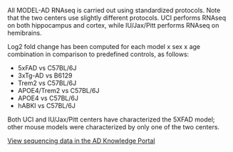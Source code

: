 All MODEL-AD RNAseq is carried out using standardized protocols. Note that the two centers use slightly different protocols. UCI performs RNAseq on both hippocampus and cortex, while IU/Jax/Pitt performs RNAseq on hemibrains.

Log2 fold change has been computed for each model x sex x age combination in comparison to predefined controls, as follows:

* 5xFAD vs C57BL/6J
* 3xTg-AD vs B6129
* Trem2 vs C57BL/6J
* APOE4/Trem2 vs C57BL/6J
* APOE4 vs C57BL/6J
* hABKI vs C57BL/6J
 
Both UCI and IU/Jax/Pitt centers have characterized the 5XFAD model; other mouse models were characterized by only one of the two centers.

<a href = "https://adknowledgeportal.synapse.org/Explore/Data?QueryWrapper0=%7B%22sql%22%3A%22SELECT%20*%20FROM%20syn11346063.12%22%2C%22limit%22%3A25%2C%22offset%22%3A0%2C%22selectedFacets%22%3A%5B%7B%22concreteType%22%3A%22org.sagebionetworks.repo.model.table.FacetColumnValuesRequest%22%2C%22columnName%22%3A%22assay%22%2C%22facetValues%22%3A%5B%22rnaSeq%22%5D%7D%2C%7B%22concreteType%22%3A%22org.sagebionetworks.repo.model.table.FacetColumnValuesRequest%22%2C%22columnName%22%3A%22consortium%22%2C%22facetValues%22%3A%5B%22MODEL-AD%22%5D%7D%5D%7D" target = "_blank">View sequencing data in the AD Knowledge Portal</a>
